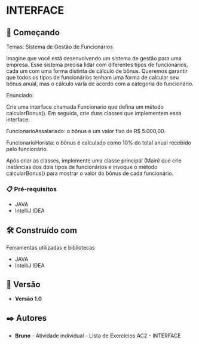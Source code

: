 # INTERFACE

## 🚀 Começando

Temas: Sistema de Gestão de Funcionários

Imagine que você está desenvolvendo um sistema de gestão para uma empresa. Esse sistema precisa lidar com diferentes tipos de funcionários, cada um com uma forma distinta de cálculo de bônus. Queremos garantir que todos os tipos de funcionários tenham uma forma de calcular seu bônus anual, mas o cálculo varia de acordo com a categoria do funcionário.

Enunciado:

Crie uma interface chamada Funcionario que defina um método calcularBonus(). Em seguida, crie duas classes que implementem essa interface:

FuncionarioAssalariado: o bônus é um valor fixo de R$ 5.000,00.

FuncionarioHorista: o bônus é calculado como 10% do total anual recebido pelo funcionário.

Após criar as classes, implemente uma classe principal (Main) que crie instâncias dos dois tipos de funcionários e invoque o método calcularBonus() para mostrar o valor do bônus de cada funcionário.

### 📋 Pré-requisitos
- JAVA
- IntelliJ IDEA 

## 🛠️ Construído com

Ferramentas utilizadas e bibliotecas
- JAVA
- IntelliJ IDEA 

## 📌 Versão

* **Versão 1.0**

## ✒️ Autores

* **Bruno** - Atividade individual - Lista de Exercícios AC2 - INTERFACE

